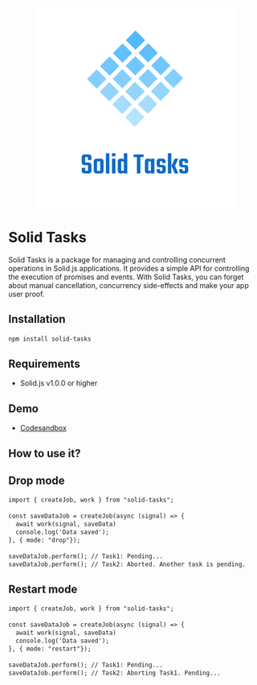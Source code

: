 <p align="center">
  <img height="400" src="https://raw.githubusercontent.com/exelord/solid-tasks/main/logo.png" alt="Solid Tasks logo" />
</p>

# Solid Tasks

Solid Tasks is a package for managing and controlling concurrent operations in Solid.js applications.
It provides a simple API for controlling the execution of promises and events. With Solid Tasks, you can forget about manual cancellation, concurrency side-effects and make your app user proof.

## Installation

```sh
npm install solid-tasks
```

## Requirements

- Solid.js v1.0.0 or higher

## Demo

- [Codesandbox](https://codesandbox.io/p/sandbox/solid-tasks-rupp9f)

## How to use it?

## Drop mode

```tsx
import { createJob, work } from "solid-tasks";

const saveDataJob = createJob(async (signal) => {
  await work(signal, saveData)
  console.log('Data saved');
}, { mode: "drop"});

saveDataJob.perform(); // Task1: Pending...
saveDataJob.perform(); // Task2: Aborted. Another task is pending.
```

## Restart mode

```tsx
import { createJob, work } from "solid-tasks";

const saveDataJob = createJob(async (signal) => {
  await work(signal, saveData)
  console.log('Data saved');
}, { mode: "restart"});

saveDataJob.perform(); // Task1: Pending...
saveDataJob.perform(); // Task2: Aborting Task1. Pending...
```
